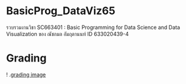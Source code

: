 # BasicProg_DataViz65
รวบรวมงานวิชา SC663401 : Basic Programming for Data Science and Data Visualization ของ ณัชกมล อัมฤตานนท์ ID 633020439-4

# Grading
! .[grading image](Grading.jpg)

